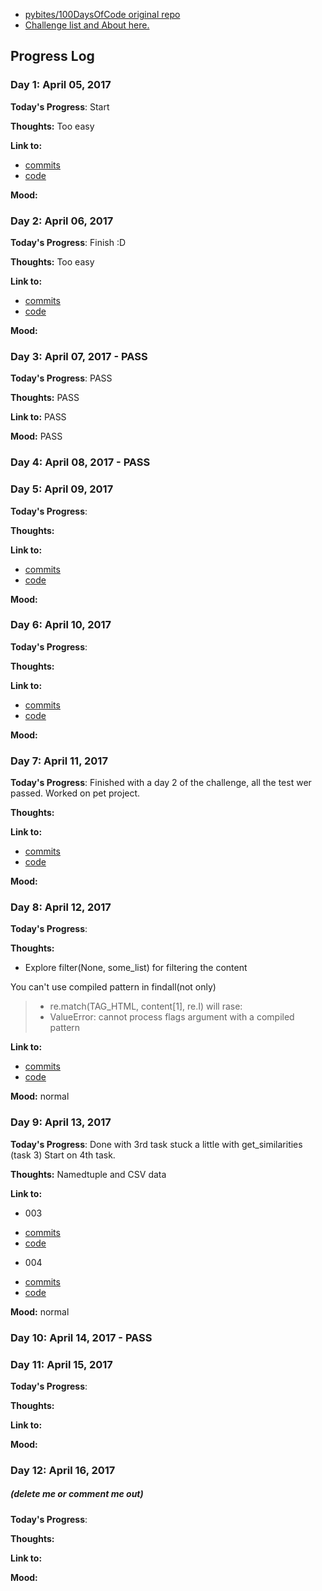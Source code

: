 * [pybites/100DaysOfCode original repo](https://github.com/pybites/100DaysOfCode)
* [Challenge list and About here.](http://pybit.es/pages/challenges.html)

## Progress Log
### Day 1: April 05, 2017
 
**Today's Progress**: Start

**Thoughts:** Too easy

**Link to:**
- [commits](https://github.com/fishhead108/100daysOfCodeChallange/commits/master/code/001)
- [code](https://github.com/fishhead108/100daysOfCodeChallange/blob/master/code/001/wordvalue.py)

**Mood:**

### Day 2: April 06, 2017

**Today's Progress**: Finish :D

**Thoughts:** Too easy

**Link to:**
- [commits](https://github.com/fishhead108/100daysOfCodeChallange/commits/master/code/001)
- [code](https://github.com/fishhead108/100daysOfCodeChallange/blob/master/code/001/wordvalue.py)

**Mood:**

### Day 3: April 07, 2017 - PASS

**Today's Progress**: PASS

**Thoughts:** PASS

**Link to:** PASS

**Mood:** PASS

### Day 4: April 08, 2017 - PASS

### Day 5: April 09, 2017

**Today's Progress**: 

**Thoughts:** 

**Link to:**
- [commits](https://github.com/fishhead108/100daysOfCodeChallange/commits/master/code/002)
- [code](https://github.com/fishhead108/100daysOfCodeChallange/blob/master/code/002/game.py) 

**Mood:**

### Day 6: April 10, 2017

**Today's Progress**: 

**Thoughts:** 

**Link to:**
- [commits](https://github.com/fishhead108/100daysOfCodeChallange/commits/master/code/002)
- [code](https://github.com/fishhead108/100daysOfCodeChallange/blob/master/code/002/game.py) 

**Mood:**

### Day 7: April 11, 2017

**Today's Progress**: Finished with a day 2 of the challenge, all the test wer passed.
Worked on pet project.

**Thoughts:** 

**Link to:** 
- [commits](https://github.com/fishhead108/100daysOfCodeChallange/commits/master/code/002)
- [code](https://github.com/fishhead108/100daysOfCodeChallange/blob/master/code/002/game.py) 

**Mood:** 

### Day 8: April 12, 2017

**Today's Progress**: 

**Thoughts:** 
- Explore filter(None, some_list) for filtering the content

You can't use compiled pattern in findall(not only)
>- re.match(TAG_HTML, content[1], re.I) will rase:
>- ValueError: cannot process flags argument with a compiled pattern


**Link to:**
- [commits](https://github.com/fishhead108/100daysOfCodeChallange/commits/master/code/003)
- [code](https://github.com/fishhead108/100daysOfCodeChallange/blob/master/code/003/tags.py) 

**Mood:**
normal

### Day 9: April 13, 2017


**Today's Progress**: 
Done with 3rd task
stuck a little with get_similarities (task 3)
Start on 4th task.

**Thoughts:** 
Namedtuple and CSV data

**Link to:**
* 003
- [commits](https://github.com/fishhead108/100daysOfCodeChallange/commits/master/code/003)
- [code](https://github.com/fishhead108/100daysOfCodeChallange/blob/master/code/003/tags.py)
* 004
- [commits](https://github.com/fishhead108/100daysOfCodeChallange/commits/master/code/004)
- [code](https://github.com/fishhead108/100daysOfCodeChallange/blob/master/code/004/usertweets.py)

**Mood:**
normal

### Day 10: April 14, 2017 - PASS


### Day 11: April 15, 2017

**Today's Progress**: 

**Thoughts:** 

**Link to:**

**Mood:**


### Day 12: April 16, 2017
##### (delete me or comment me out)

**Today's Progress**: 

**Thoughts:** 

**Link to:**

**Mood:**
